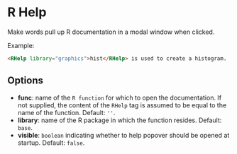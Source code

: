 # R Help

Make words pull up R documentation in a modal window when clicked.

Example:

``` html
<RHelp library="graphics">hist</RHelp> is used to create a histogram.
```

## Options

* __func__: name of the `R function` for which to open the documentation. If not supplied, the content of the `RHelp` tag is assumed to be equal to the name of the function. Default: `''`.
* __library__: name of the R package in which the function resides. Default: `base`.
* __visible__: `boolean` indicating whether to help popover should be opened at startup. Default: `false`.
